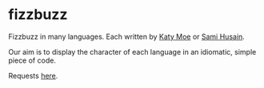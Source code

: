 # fizzbuzz

Fizzbuzz in many languages. Each written by [Katy Moe](https://github.com/kmoe) or [Sami Husain](https://github.com/samiwh).

Our aim is to display the character of each language in an idiomatic, simple piece of code.

Requests [here](https://github.com/kmoe/fizzbuzz/issues).
